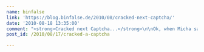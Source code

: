 ```yaml
---
name: binfalse
link: 'https://blog.binfalse.de/2010/08/cracked-next-captcha/'
date: '2010-08-18 13:35:00'
comment: "<strong>Cracked next Captcha...</strong>\n\nOk, when Micha saw my tiny hack he changed his implementation (as promised) and told me I&#8217;m not able to hack it again&#8230; Micha, your captcha failed again :P......"
post_id: /2010/08/17/cracked-a-captcha

---
```



